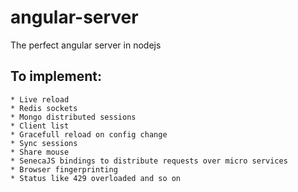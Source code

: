 # angular-server
The perfect angular server in nodejs

## To implement:
    * Live reload
    * Redis sockets
    * Mongo distributed sessions
    * Client list
    * Gracefull reload on config change
    * Sync sessions
    * Share mouse
    * SenecaJS bindings to distribute requests over micro services
    * Browser fingerprinting
    * Status like 429 overloaded and so on
    
